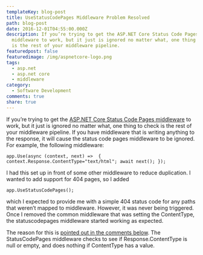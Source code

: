```yaml
---
templateKey: blog-post
title: UseStatusCodePages Middleware Problem Resolved
path: blog-post
date: 2016-12-01T04:55:00.000Z
description: If you’re trying to get the ASP.NET Core Status Code Pages
  middleware to work, but it just is ignored no matter what, one thing to check
  is the rest of your middleware pipeline.
featuredpost: false
featuredimage: /img/aspnetcore-logo.png
tags:
  - asp.net
  - asp.net core
  - middleware
category:
  - Software Development
comments: true
share: true
---
```

If you’re trying to get the [ASP.NET Core Status Code Pages middleware](https://docs.microsoft.com/en-us/aspnet/core/fundamentals/error-handling#configuring-status-code-pages) to work, but it just is ignored no matter what, one thing to check is the rest of your middleware pipeline. If you have middleware that is writing anything to the response, it will cause the status code pages middleware to be ignored. For example, the following middleware:

`app.Use(async (context, next) =>  {   
    context.Response.ContentType="text/html";
    await next();
});`

I had this set up in front of some other middleware to reduce duplication. I wanted to add support for 404 pages, so I added

`app.UseStatusCodePages();`

which I expected to provide me with a simple 404 status code for any paths that weren’t mapped to middleware. However, it was never being triggered. Once I removed the common middleware that was setting the ContentType, the statuscodepages middleware started working as expected.

The reason for this is [pointed out in the comments below](https://github.com/aspnet/Diagnostics/blob/ea27a4e56c12a08423d3b2b296b73cbbfa2063ab/src/Microsoft.AspNetCore.Diagnostics/StatusCodePage/StatusCodePagesMiddleware.cs#L46). The StatusCodePages middleware checks to see if Response.ContentType is null or empty, and does nothing if ContentType has a value.